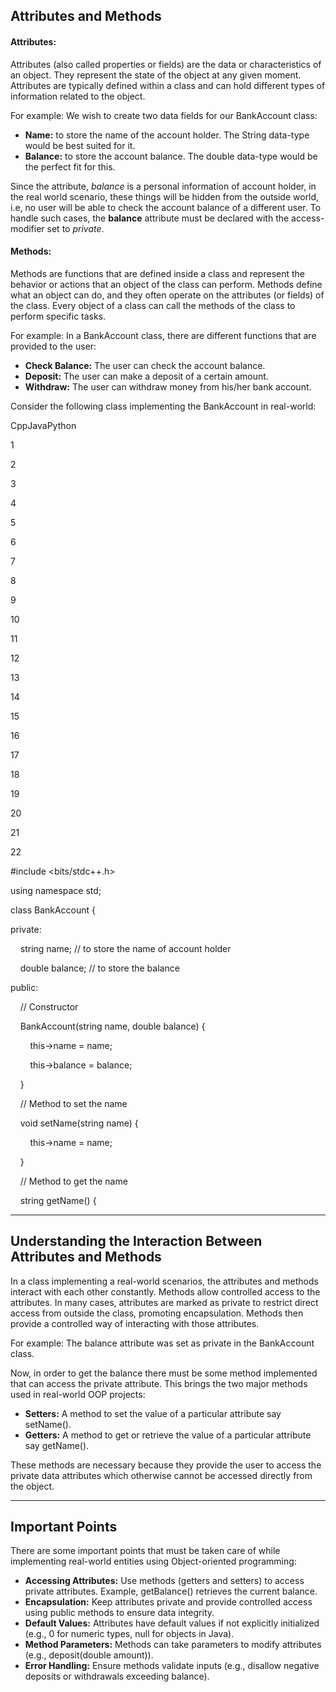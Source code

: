 ## Attributes and Methods

#### Attributes:

Attributes (also called properties or fields) are the data or characteristics of an object. They represent the state of the object at any given moment. Attributes are typically defined within a class and can hold different types of information related to the object.  
  
For example: We wish to create two data fields for our BankAccount class:

- **Name:** to store the name of the account holder. The String data-type would be best suited for it.
- **Balance:** to store the account balance. The double data-type would be the perfect fit for this.

  
Since the attribute, _balance_ is a personal information of account holder, in the real world scenario, these things will be hidden from the outside world, i.e, no user will be able to check the account balance of a different user. To handle such cases, the **balance** attribute must be declared with the access-modifier set to _private_.  
  

#### Methods:

Methods are functions that are defined inside a class and represent the behavior or actions that an object of the class can perform. Methods define what an object can do, and they often operate on the attributes (or fields) of the class. Every object of a class can call the methods of the class to perform specific tasks.  
  
For example: In a BankAccount class, there are different functions that are provided to the user:

- **Check Balance:** The user can check the account balance.
- **Deposit:** The user can make a deposit of a certain amount.
- **Withdraw:** The user can withdraw money from his/her bank account.

  
  
Consider the following class implementing the BankAccount in real-world:

CppJavaPython

1

2

3

4

5

6

7

8

9

10

11

12

13

14

15

16

17

18

19

20

21

22

#include <bits/stdc++.h>

using namespace std;

class BankAccount {

private:

    string name; // to store the name of account holder

    double balance; // to store the balance

public:

    // Constructor

    BankAccount(string name, double balance) {

        this->name = name;

        this->balance = balance;

    }

    // Method to set the name

    void setName(string name) {

        this->name = name;

    }

    // Method to get the name

    string getName() {

---

## Understanding the Interaction Between Attributes and Methods

In a class implementing a real-world scenarios, the attributes and methods interact with each other constantly. Methods allow controlled access to the attributes. In many cases, attributes are marked as private to restrict direct access from outside the class, promoting encapsulation. Methods then provide a controlled way of interacting with those attributes.  
  
For example: The balance attribute was set as private in the BankAccount class.  
  
Now, in order to get the balance there must be some method implemented that can access the private attribute. This brings the two major methods used in real-world OOP projects:

- **Setters:** A method to set the value of a particular attribute say setName().
- **Getters:** A method to get or retrieve the value of a particular attribute say getName().

  
These methods are necessary because they provide the user to access the private data attributes which otherwise cannot be accessed directly from the object.

---

## Important Points

There are some important points that must be taken care of while implementing real-world entities using Object-oriented programming:

- **Accessing Attributes:** Use methods (getters and setters) to access private attributes. Example, getBalance() retrieves the current balance.
- **Encapsulation:** Keep attributes private and provide controlled access using public methods to ensure data integrity.
- **Default Values:** Attributes have default values if not explicitly initialized (e.g., 0 for numeric types, null for objects in Java).
- **Method Parameters:** Methods can take parameters to modify attributes (e.g., deposit(double amount)).
- **Error Handling:** Ensure methods validate inputs (e.g., disallow negative deposits or withdrawals exceeding balance).